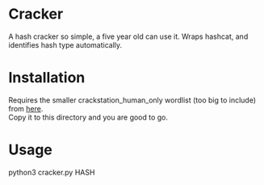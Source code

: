 # Cracker
A hash cracker so simple, a five year old can use it.
Wraps hashcat, and identifies hash type automatically.

# Installation
Requires the smaller crackstation_human_only wordlist (too big to include) from [here](https://crackstation.net/crackstation-wordlist-password-cracking-dictionary.htm).  
Copy it to this directory and you are good to go.  

# Usage
python3 cracker.py HASH
